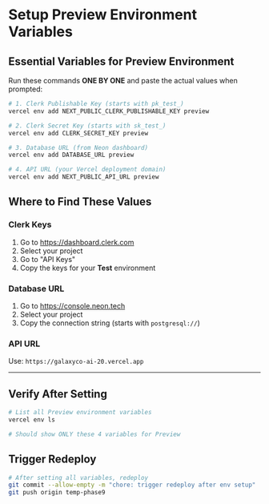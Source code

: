 # Setup Preview Environment Variables

## Essential Variables for Preview Environment

Run these commands **ONE BY ONE** and paste the actual values when prompted:

```bash
# 1. Clerk Publishable Key (starts with pk_test_)
vercel env add NEXT_PUBLIC_CLERK_PUBLISHABLE_KEY preview

# 2. Clerk Secret Key (starts with sk_test_)
vercel env add CLERK_SECRET_KEY preview

# 3. Database URL (from Neon dashboard)
vercel env add DATABASE_URL preview

# 4. API URL (your Vercel deployment domain)
vercel env add NEXT_PUBLIC_API_URL preview
```

## Where to Find These Values

### Clerk Keys

1. Go to https://dashboard.clerk.com
2. Select your project
3. Go to "API Keys"
4. Copy the keys for your **Test** environment

### Database URL

1. Go to https://console.neon.tech
2. Select your project
3. Copy the connection string (starts with `postgresql://`)

### API URL

Use: `https://galaxyco-ai-20.vercel.app`

---

## Verify After Setting

```bash
# List all Preview environment variables
vercel env ls

# Should show ONLY these 4 variables for Preview
```

## Trigger Redeploy

```bash
# After setting all variables, redeploy
git commit --allow-empty -m "chore: trigger redeploy after env setup"
git push origin temp-phase9
```
